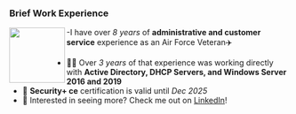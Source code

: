 ### Brief Work Experience

<img src="https://user-images.githubusercontent.com/105303924/168323328-24d832a1-5baf-455a-bd2d-b827fb36dc09.JPG" width="100" align="left">

  -I have over _8 years_ of **administrative and customer service** experience as an Air Force Veteran✈️
- 👩‍💻 Over _3 years_ of that experience was working directly with **Active Directory, DHCP Servers, and Windows Server 2016 and 2019**
- 🔐 **Security+ ce** certification is valid until _Dec 2025_
- 🔗 Interested in seeing more? Check me out on [LinkedIn](http://www.linkedin.com/in/kennedy-geedey/)!
